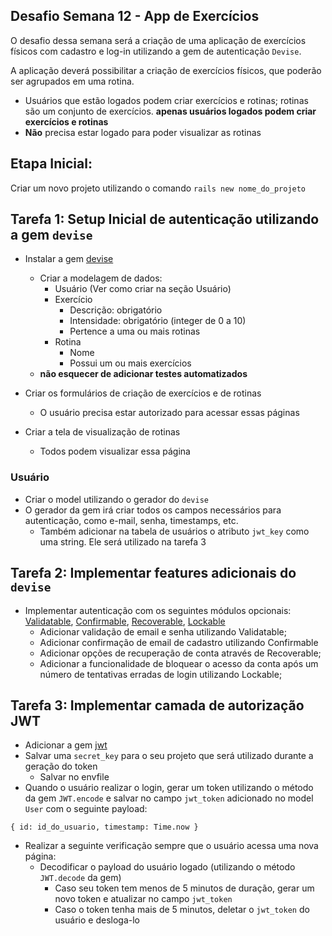 ## Desafio Semana 12 - App de Exercícios

O desafio dessa semana será a criação de uma aplicação de exercícios físicos com cadastro e log-in utilizando a gem de autenticação `Devise`.

A aplicação deverá possibilitar a criação de exercícios físicos, que poderão ser agrupados em uma rotina.
- Usuários que estão logados podem criar exercícios e rotinas; rotinas são um conjunto de exercícios. **apenas usuários logados podem criar exercícios e rotinas**
- **Não** precisa estar logado para poder visualizar as rotinas


## Etapa Inicial: 
Criar um novo projeto utilizando o comando `rails new nome_do_projeto`

## Tarefa 1: Setup Inicial de autenticação utilizando a gem `devise`
- Instalar a gem [devise](https://github.com/heartcombo/devise)
	- Criar a modelagem de dados:
		- Usuário (Ver como criar na seção Usuário)
		- Exercício
			- Descrição: obrigatório
			- Intensidade: obrigatório (integer de 0 a 10)
			- Pertence a uma ou mais rotinas	
		- Rotina
			- Nome
			- Possui um ou mais exercícios
	- **não esquecer de adicionar testes automatizados**

- Criar os formulários de criação de exercícios e de rotinas
	- O usuário precisa estar autorizado para acessar essas páginas
- Criar a tela de visualização de rotinas
	- Todos podem visualizar essa página

### Usuário
- Criar o model utilizando o gerador do `devise`
- O gerador da gem irá criar todos os campos necessários para autenticação, como e-mail, senha, timestamps, etc.
	- Também adicionar na tabela de usuários o atributo `jwt_key` como uma string. Ele será utilizado na tarefa 3

## Tarefa 2: Implementar features adicionais do `devise`
- Implementar autenticação com os seguintes módulos opcionais: [Validatable](https://www.rubydoc.info/github/heartcombo/devise/master/Devise/Models/Validatable),  [Confirmable](https://www.rubydoc.info/github/heartcombo/devise/master/Devise/Models/Confirmable), [Recoverable](https://www.rubydoc.info/github/heartcombo/devise/master/Devise/Models/Recoverable), [Lockable](https://www.rubydoc.info/github/heartcombo/devise/master/Devise/Models/Lockable) 
	- Adicionar validação de email e senha utilizando Validatable;
	- Adicionar confirmação de email de cadastro utilizando Confirmable
	- Adicionar opções de recuperação de conta através de Recoverable;
	- Adicionar a funcionalidade de bloquear o acesso da conta após um número de tentativas erradas de login utilizando Lockable;

## Tarefa 3: Implementar camada de autorização JWT
- Adicionar a gem [jwt](https://github.com/jwt/ruby-jwt)
- Salvar uma `secret_key` para o seu projeto que será utilizado durante a geração do token 
	- Salvar no envfile
- Quando o usuário realizar o login, gerar um token utilizando o método da gem `JWT.encode` e salvar no campo `jwt_token` adicionado no model `User` com o seguinte payload:
```
{ id: id_do_usuario, timestamp: Time.now }
```
- Realizar a seguinte verificação sempre que o usuário acessa uma nova página:
	- Decodificar o payload do usuário logado (utilizando o método `JWT.decode` da gem)
		- Caso seu token tem menos de 5 minutos de duração, gerar um novo token e atualizar no campo `jwt_token`
		- Caso o token tenha mais de 5 minutos, deletar o `jwt_token` do usuário e desloga-lo
